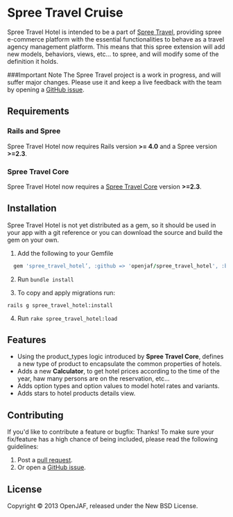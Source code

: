 Spree Travel Cruise
=========
Spree Travel Hotel is intended to be a part of [Spree Travel](https://github.com/openjaf/spree_travel/), providing spree e-commerce platform with the essential functionalities to behave as a travel agency management platform. This means that this spree extension will add new models, behaviors, views, etc… to spree, and will modify some of the definition it holds.

###Important Note
The Spree Travel project is a work in progress, and will suffer major changes. Please use it and keep a live feedback with the team by opening a [GitHub issue](https://github.com/openjaf/spree_travel_hotel/issues/new).

Requirements
------------
### Rails and Spree
Spree Travel Hotel now requires Rails version **>= 4.0** and a Spree version **>=2.3**.
### Spree Travel Core
Spree Travel Hotel now requires a [Spree Travel Core](https://github.com/openjaf/spree_travel_core) version **>=2.3**.

Installation
------------

Spree Travel Hotel is not yet distributed as a gem, so it should be used in your app with a git reference or you can download the source and build the gem on your own.

1. Add the following to your Gemfile

  ```ruby
    gem 'spree_travel_hotel’, :github => 'openjaf/spree_travel_hotel', :branch => '3-0-stable'
  ```

2. Run `bundle install`

3. To copy and apply migrations run:

  ```
  rails g spree_travel_hotel:install
  ```
4. Run `rake spree_travel_hotel:load`

Features
------------

- Using the product_types logic introduced by **Spree Travel Core**, defines a new type of product to encapsulate the common properties of hotels.
- Adds a new **Calculator**, to get hotel prices according to the time of the year, haw many persons are on the reservation, etc...
- Adds option types and option values to model hotel rates and variants.
- Adds stars to hotel products details view.

Contributing
------------

If you'd like to contribute a feature or bugfix: Thanks! To make sure your
fix/feature has a high chance of being included, please read the following
guidelines:

1. Post a [pull request](https://github.com/openjaf/spree_travel_hotel/compare/).
2. Or open a [GitHub issue](https://github.com/openjaf/spree_travel_hotel/issues/new).

License
-------
Copyright © 2013 OpenJAF, released under the New BSD License.
